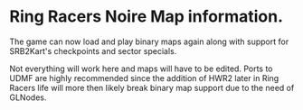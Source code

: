# Ring Racers Noire Map information.
The game can now load and play binary maps again along with support for SRB2Kart's checkpoints and sector specials.

Not everything will work here and maps will have to be edited. Ports to UDMF are highly recommended since the addition of HWR2 later in Ring Racers life will more then likely break binary map support due to the need of GLNodes.

